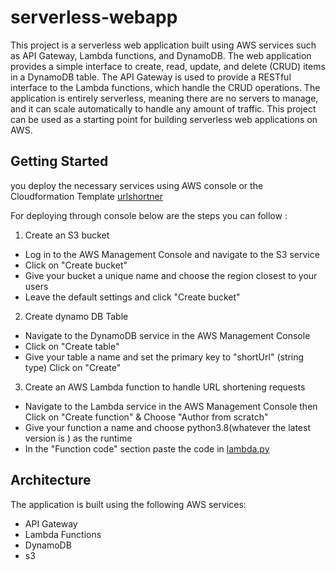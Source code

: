 # serverless-webapp
This project is a serverless web application built using AWS services such as API Gateway, Lambda functions, and DynamoDB. The web application provides a simple interface to create, read, update, and delete (CRUD) items in a DynamoDB table. The API Gateway is used to provide a RESTful interface to the Lambda functions, which handle the CRUD operations. The application is entirely serverless, meaning there are no servers to manage, and it can scale automatically to handle any amount of traffic. This project can be used as a starting point for building serverless web applications on AWS.

## Getting Started
  you deploy the necessary services using AWS console or the Cloudformation Template [urlshortner](/urshortner.yaml)
   
  For deploying through console below are the steps you can follow :
  
 1. Create an S3 bucket
* Log in to the AWS Management Console and navigate to the S3 service
* Click on "Create bucket"
* Give your bucket a unique name and choose the region closest to your users
* Leave the default settings and click "Create bucket"

2. Create dynamo DB Table
* Navigate to the DynamoDB service in the AWS Management Console
* Click on "Create table"
* Give your table a name and set the primary key to "shortUrl" (string type)
Click on "Create"

3. Create an AWS Lambda function to handle URL shortening requests
* Navigate to the Lambda service in the AWS Management Console then Click on "Create function" & Choose "Author from scratch"
* Give your function a name and choose python3.8(whatever the latest version is ) as the runtime
* In the "Function code" section paste the code in [lambda.py](/lambda.py)

## Architecture

The application is built using the following AWS services:

- API Gateway
- Lambda Functions
- DynamoDB
- s3 

